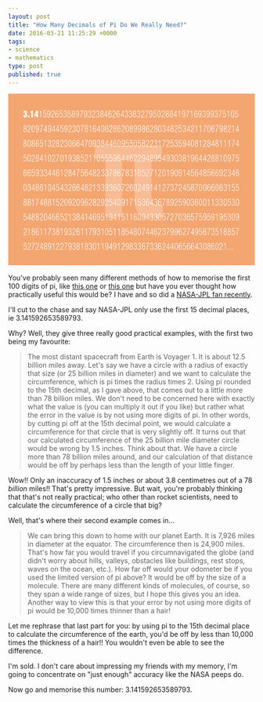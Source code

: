 ```yaml
---
layout: post
title: "How Many Decimals of Pi Do We Really Need?"
date: 2016-03-21 11:25:29 +0000
tags:
- science
- mathematics
type: post
published: true
---
```


<img src="/assets/pi_graphic.png" class="center" alt="Pi" width="640" height="350" />

You've probably seen many different methods of how to memorise the first 100 digits of pi, like [this one](http://mentalfloss.com/article/72360/remember-first-100-digits-pi-using-basic-technique) or [this one](http://www.michael-hogg.co.uk/pi.php) but have you ever thought how practically useful this would be?  I have and so did a [NASA-JPL fan recently](http://www.jpl.nasa.gov/edu/news/2016/3/16/how-many-decimals-of-pi-do-we-really-need/).

I'll cut to the chase and say NASA-JPL only use the first 15 decimal places, ie 3.141592653589793.

Why?  Well, they give three really good practical examples, with the first two being my favourite:

> The most distant spacecraft from Earth is Voyager 1. It is about 12.5 billion miles away. Let's say we have a circle with a radius of exactly that size (or 25 billion miles in diameter) and we want to calculate the circumference, which is pi times the radius times 2. Using pi rounded to the 15th decimal, as I gave above, that comes out to a little more than 78 billion miles. We don't need to be concerned here with exactly what the value is (you can multiply it out if you like) but rather what the error in the value is by not using more digits of pi. In other words, by cutting pi off at the 15th decimal point, we would calculate a circumference for that circle that is very slightly off. It turns out that our calculated circumference of the 25 billion mile diameter circle would be wrong by 1.5 inches. Think about that. We have a circle more than 78 billion miles around, and our calculation of that distance would be off by perhaps less than the length of your little finger.

Wow!! Only an inaccuracy of 1.5 inches or about 3.8 centimetres out of a 78 _billion_ miles!! That's pretty impressive.  But wait, you're probably thinking that that's not really practical; who other than rocket scientists, need to calculate the circumference of a circle that big?

Well, that's where their second example comes in...

> We can bring this down to home with our planet Earth. It is 7,926 miles in diameter at the equator. The circumference then is 24,900 miles. That's how far you would travel if you circumnavigated the globe (and didn't worry about hills, valleys, obstacles like buildings, rest stops, waves on the ocean, etc.). How far off would your odometer be if you used the limited version of pi above? It would be off by the size of a molecule. There are many different kinds of molecules, of course, so they span a wide range of sizes, but I hope this gives you an idea. Another way to view this is that your error by not using more digits of pi would be 10,000 times thinner than a hair!

Let me rephrase that last part for you: by using pi to the 15th decimal place to calculate the circumference of the earth, you'd be off by less than 10,000 times the thickness of a hair!! You wouldn't even be able to see the difference.

I'm sold. I don't care about impressing my friends with my memory, I'm going to concentrate on "just enough" accuracy like the NASA peeps do.

Now go and memorise this number: 3.141592653589793.
